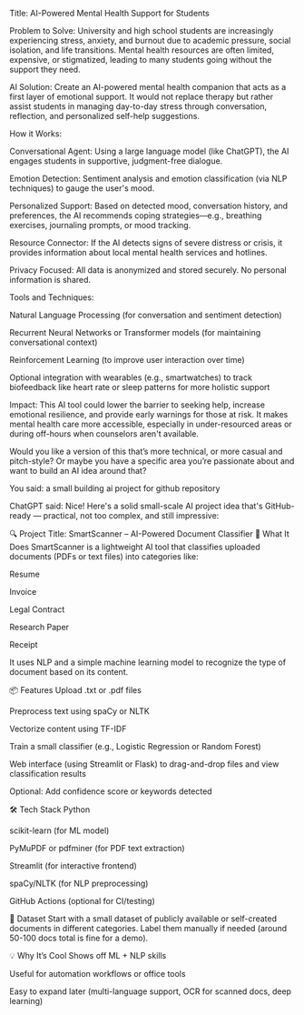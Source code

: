 Title: AI-Powered Mental Health Support for Students

Problem to Solve:
University and high school students are increasingly experiencing stress, anxiety, and burnout due to academic pressure, social isolation, and life transitions. Mental health resources are often limited, expensive, or stigmatized, leading to many students going without the support they need.

AI Solution:
Create an AI-powered mental health companion that acts as a first layer of emotional support. It would not replace therapy but rather assist students in managing day-to-day stress through conversation, reflection, and personalized self-help suggestions.

How it Works:

Conversational Agent: Using a large language model (like ChatGPT), the AI engages students in supportive, judgment-free dialogue.

Emotion Detection: Sentiment analysis and emotion classification (via NLP techniques) to gauge the user's mood.

Personalized Support: Based on detected mood, conversation history, and preferences, the AI recommends coping strategies—e.g., breathing exercises, journaling prompts, or mood tracking.

Resource Connector: If the AI detects signs of severe distress or crisis, it provides information about local mental health services and hotlines.

Privacy Focused: All data is anonymized and stored securely. No personal information is shared.

Tools and Techniques:

Natural Language Processing (for conversation and sentiment detection)

Recurrent Neural Networks or Transformer models (for maintaining conversational context)

Reinforcement Learning (to improve user interaction over time)

Optional integration with wearables (e.g., smartwatches) to track biofeedback like heart rate or sleep patterns for more holistic support

Impact:
This AI tool could lower the barrier to seeking help, increase emotional resilience, and provide early warnings for those at risk. It makes mental health care more accessible, especially in under-resourced areas or during off-hours when counselors aren't available.

Would you like a version of this that’s more technical, or more casual and pitch-style? Or maybe you have a specific area you’re passionate about and want to build an AI idea around that?






You said:
a small building ai project for github repository


ChatGPT said:
Nice! Here's a solid small-scale AI project idea that's GitHub-ready — practical, not too complex, and still impressive:

🔍 Project Title: SmartScanner – AI-Powered Document Classifier
🧠 What It Does
SmartScanner is a lightweight AI tool that classifies uploaded documents (PDFs or text files) into categories like:

Resume

Invoice

Legal Contract

Research Paper

Receipt

It uses NLP and a simple machine learning model to recognize the type of document based on its content.

📦 Features
Upload .txt or .pdf files

Preprocess text using spaCy or NLTK

Vectorize content using TF-IDF

Train a small classifier (e.g., Logistic Regression or Random Forest)

Web interface (using Streamlit or Flask) to drag-and-drop files and view classification results

Optional: Add confidence score or keywords detected

🛠️ Tech Stack
Python

scikit-learn (for ML model)

PyMuPDF or pdfminer (for PDF text extraction)

Streamlit (for interactive frontend)

spaCy/NLTK (for NLP preprocessing)

GitHub Actions (optional for CI/testing)

🧪 Dataset
Start with a small dataset of publicly available or self-created documents in different categories. Label them manually if needed (around 50-100 docs total is fine for a demo).

💡 Why It’s Cool
Shows off ML + NLP skills

Useful for automation workflows or office tools

Easy to expand later (multi-language support, OCR for scanned docs, deep learning)


       

  
